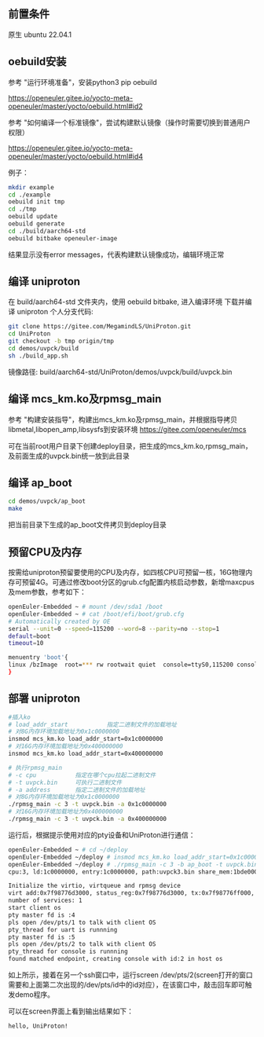 ## 前置条件
原生 ubuntu 22.04.1

## oebuild安装
参考 "运行环境准备"，安装python3 pip oebuild

https://openeuler.gitee.io/yocto-meta-openeuler/master/yocto/oebuild.html#id2

参考 "如何编译一个标准镜像"，尝试构建默认镜像（操作时需要切换到普通用户权限）

https://openeuler.gitee.io/yocto-meta-openeuler/master/yocto/oebuild.html#id4

例子：
```sh
mkdir example
cd ./example
oebuild init tmp
cd ./tmp 
oebuild update
oebuild generate
cd ./build/aarch64-std
oebuild bitbake openeuler-image
```

结果显示没有error messages，代表构建默认镜像成功，编辑环境正常

## 编译 uniproton
在 build/aarch64-std 文件夹内，使用 oebuild bitbake, 进入编译环境
下载并编译 uniproton 个人分支代码:

```sh
git clone https://gitee.com/MegamindLS/UniProton.git
cd UniProton
git checkout -b tmp origin/tmp
cd demos/uvpck/build
sh ./build_app.sh
```

镜像路径: build/aarch64-std/UniProton/demos/uvpck/build/uvpck.bin

## 编译 mcs_km.ko及rpmsg_main
参考 "构建安装指导"，构建出mcs_km.ko及rpmsg_main，并根据指导拷贝libmetal,libopen_amp,libsysfs到安装环境
https://gitee.com/openeuler/mcs

可在当前root用户目录下创建deploy目录，把生成的mcs_km.ko,rpmsg_main，及前面生成的uvpck.bin统一放到此目录

## 编译 ap_boot
```sh
cd demos/uvpck/ap_boot
make
```
把当前目录下生成的ap_boot文件拷贝到deploy目录

## 预留CPU及内存
按需给uniproton预留要使用的CPU及内存，如四核CPU可预留一核，16G物理内存可预留4G。可通过修改boot分区的grub.cfg配置内核启动参数，新增maxcpus及mem参数，参考如下：
```sh
openEuler-Embedded ~ # mount /dev/sda1 /boot
openEuler-Embedded ~ # cat /boot/efi/boot/grub.cfg
# Automatically created by OE
serial --unit=0 --speed=115200 --word=8 --parity=no --stop=1
default=boot
timeout=10

menuentry 'boot'{
linux /bzImage  root=*** rw rootwait quiet  console=ttyS0,115200 console=tty0 maxcpus=3 mem=12G
}
```

## 部署 uniproton
```sh
#插入ko
# load_addr_start           指定二进制文件的加载地址
# 对8G内存环境加载地址为0x1c0000000
insmod mcs_km.ko load_addr_start=0x1c0000000
# 对16G内存环境加载地址为0x400000000
insmod mcs_km.ko load_addr_start=0x400000000

# 执行rpmsg_main
# -c cpu           指定在哪个cpu拉起二进制文件
# -t uvpck.bin     可执行二进制文件
# -a address       指定二进制文件的加载地址
# 对8G内存环境加载地址为0x1c0000000
./rpmsg_main -c 3 -t uvpck.bin -a 0x1c0000000
# 对16G内存环境加载地址为0x400000000
./rpmsg_main -c 3 -t uvpck.bin -a 0x400000000
```

运行后，根据提示使用对应的pty设备和UniProton进行通信：
```sh
openEuler-Embedded ~ # cd ~/deploy
openEuler-Embedded ~/deploy # insmod mcs_km.ko load_addr_start=0x1c0000000
openEuler-Embedded ~/deploy # ./rpmsg_main -c 3 -b ap_boot -t uvpck.bin -a 0x1c0000000
cpu:3, ld:1c0000000, entry:1c0000000, path:uvpck3.bin share_mem:1bde00000

Initialize the virtio, virtqueue and rpmsg device
virt add:0x7f98776d3000, status_reg:0x7f98776d3000, tx:0x7f98776ff000, rx:0x7f98776fb000, mempool:0x7f98776d7000
number of services: 1
start client os
pty master fd is :4
pls open /dev/pts/1 to talk with client OS
pty_thread for uart is runnning
pty master fd is :5
pls open /dev/pts/2 to talk with client OS
pty_thread for console is runnning
found matched endpoint, creating console with id:2 in host os
```
如上所示，接着在另一个ssh窗口中，运行screen /dev/pts/2(screen打开的窗口需要和上面第二次出现的/dev/pts/id中的id对应），在该窗口中，敲击回车即可触发demo程序。

可以在screen界面上看到输出结果如下：
```
hello, UniProton!
```